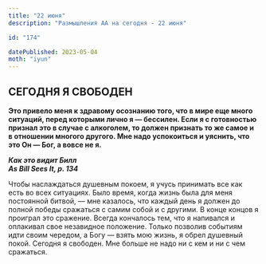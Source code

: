 ```yaml
---
title: "22 июня"
description: "Размышления АА на сегодня - 22 июня"

id: "174"

datePublished: 2023-05-04
moth: "iyun"
---
```


## СЕГОДНЯ Я СВОБОДЕН

**Это привело меня к здравому осознанию того, что в мире еще много ситуаций,
перед которыми лично я — бессилен. Если я с готовностью признал это в случае с
алкоголем, то должен признать то же самое и в отношении многого другого. Мне
надо успокоиться и уяснить, что это Он — Бог, а вовсе не я.**

**_Как это видит Билл  
As Bill Sees It, p. 134_**

Чтобы наслаждаться душевным покоем, я учусь принимать все как есть во всех
ситуациях. Было время, когда жизнь была для меня постоянной битвой, — мне
казалось, что каждый день я должен до полной победы сражаться с самим собой и
с другими. В конце концов я проиграл это сражение. Всегда кончалось тем, что я
напивался и оплакивал свое незавидное положение. Только позволив событиям идти
своим чередом, а Богу — взять мою жизнь, я обрел душевный покой. Сегодня я
свободен. Мне больше не надо ни с кем и ни с чем сражаться.
